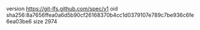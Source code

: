 version https://git-lfs.github.com/spec/v1
oid sha256:8a7656ffea0a6d5b90cf26168370b4cc1d0379107e789c7be936c6fe6ea03be6
size 2974
